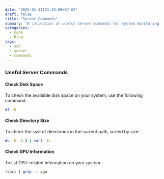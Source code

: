 ```yaml
---
date: "2025-05-31T21:20:00+07:00"
draft: false
title: "Server Commands"
summary: "A collection of useful server commands for system monitoring and management."
categories:
  - Code
  - Blog
tags:
  - ssh
  - server
  - commands
---
```


### Useful Server Commands

#### Check Disk Space

To check the available disk space on your system, use the following command:

```bash
df -h
```

#### Check Directory Size

To check the size of directories in the current path, sorted by size:

```bash
du -h -d 1 | sort -hr
```

#### Check GPU Information

To list GPU-related information on your system:

```bash
lspci | grep -i vga
```
